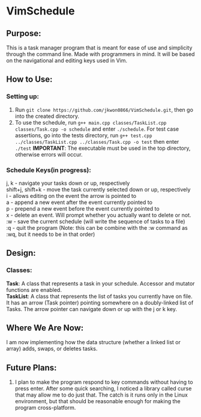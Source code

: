 # VimSchedule
## Purpose:
This is a task manager program that is meant for ease of use and simplicity through the command line. Made with programmers in mind. It will be based on the navigational and editing keys used in Vim.

How to Use:
-----------
### Setting up:
1. Run `git clone https://github.com/jkwon0866/VimSchedule.git`, then go into the created directory.
2. To use the schedule, run `g++ main.cpp classes/TaskList.cpp classes/Task.cpp -o schedule` and enter `./schedule`. For test case assertions, go into the tests directory, run `g++ test.cpp ../classes/TaskList.cpp ../classes/Task.cpp -o test` then enter `./test`
**IMPORTANT**: The executable must be used in the top directory, otherwise errors will occur.  
### Schedule Keys(in progress):
j, k - navigate your tasks down or up, respectively   
shift+j, shift+k - move the task currently selected down or up, respectively   
i - allows editing on the event the arrow is pointed to  
a - append a new event after the event currently pointed to  
p - prepend a new event before the event currently pointed to  
x - delete an event. Will prompt whether you actually want to delete or not.  
:w - save the current schedule (will write the sequence of tasks to a file)  
:q - quit the program (Note: this can be combine with the :w command as :wq, but it needs to be in that order)  

Design:
-------
### Classes:
**Task**: A class that represents a task in your schedule. Accessor and mutator functions are enabled.  
**TaskList**: A class that represents the list of tasks you currently have on file. It has an arrow (Task pointer) pointing somewhere on a doubly-linked list of Tasks. The arrow pointer can navigate down or up with the j or k key. 

## Where We Are Now:
I am now implementing how the data structure (whether a linked list or array) adds, swaps, or deletes tasks.

## Future Plans:
1. I plan to make the program respond to key commands without having to press enter. After some quick searching, I noticed a library called curse that may allow me to do just that. The catch is it runs only in the Linux environment, but that should be reasonable enough for making the program cross-platform.

